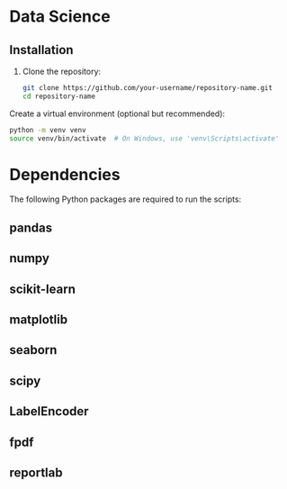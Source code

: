 # Data Science

## Installation

1. Clone the repository:

   ```bash
   git clone https://github.com/your-username/repository-name.git
   cd repository-name

Create a virtual environment (optional but recommended):

   ```bash
 python -m venv venv
source venv/bin/activate  # On Windows, use 'venv\Scripts\activate'
 ```


 

# Dependencies
The following Python packages are required to run the scripts:
## pandas
## numpy
## scikit-learn
## matplotlib
## seaborn
## scipy
## LabelEncoder
## fpdf
## reportlab
